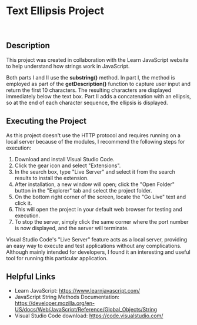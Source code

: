 # Text Ellipsis Project
<br>

## Description

This project was created in collaboration with the Learn JavaScript website to help understand how strings work in JavaScript.

Both parts I and II use the **substring()** method. In part I, the method is employed as part of the **getDescription()** function to capture user input and return the first 10 characters. The resulting characters are displayed immediately below the text box. Part II adds a concatenation with an ellipsis, so at the end of each character sequence, the ellipsis is displayed.

## Executing the Project
As this project doesn't use the HTTP protocol and requires running on a local server because of the modules, I recommend the following steps for execution:

1. Download and install Visual Studio Code.
2. Click the gear icon and select "Extensions".
3. In the search box, type "Live Server" and select it from the search results to install the extension.
4. After installation, a new window will open; click the "Open Folder" button in the "Explorer" tab and select the project folder.
5. On the bottom right corner of the screen, locate the "Go Live" text and click it.
6. This will open the project in your default web browser for testing and execution.
7. To stop the server, simply click the same corner where the port number is now displayed, and the server will terminate.


Visual Studio Code's "Live Server" feature acts as a local server, providing an easy way to execute and test applications without any complications. Although mainly intended for developers, I found it an interesting and useful tool for running this particular application.

## Helpful Links
* Learn JavaScript: https://www.learnjavascript.com/
* JavaScript String Methods Documentation: https://developer.mozilla.org/en-US/docs/Web/JavaScript/Reference/Global_Objects/String
* Visual Studio Code download: https://code.visualstudio.com/
